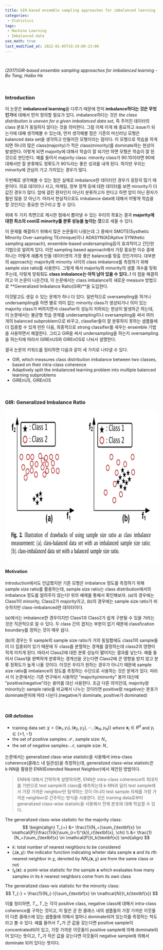 ```yaml
---
title: GIR-based ensemble sampling approaches for imbalanced learning
categories:
 - Statistics
tags:
 - Machine Learning
 - Imbalanced data 
use_math: true
last_modified_at: 2022-01-05T19:19:00-23:00
---
```


<br/>

_(2017)GIR-based ensemble sampling approaches for imbalanced learning - Bo Tang, Haibo He_

<br/>

### Introduction 

이 논문은 **imbalanced learning**을 다루기 때문에 먼저 **imbalance하다는 것은 무엇인가**에 대해서 먼저 정의할 필요가 있다. imbalance하다는 것은 _the class distribution is uneven for a given imbalanced data set_, 즉 주어진 데이터의 class 분포가 동일하지 않다는 것을 의미한다. 그럼 이제 이게 왜 중요하고 issue가 되는가에 대해 생각해볼 수 있는데, 먼저 생각해볼 점은 기존의 머신러닝 모형은 balanced data set을 생각하고 만들어진 모형이라는 점이다. 이 모형으로 학습을 하게 되면 하나의 많은 class(majority)가 적은 class(minority)를 dominate하는 현상이 발생한다. 이렇게 되면 majority에 대해서 학습이 잘 되기만 하면 모형은 학습이 잘 된 것으로 판단한다. 예를 들어서 majority class: minority class가 90:10이라면 90에 대해서만 잘 분류해도 정확도가 90%라는 좋은 성과를 내게 된다. 하지만 우리는 minority에 관심이 가고 가치있는 경우가 많다. 

두번째로 생각해볼 수 있는 점은 실제로 imbalance한 데이터인 경우가 굉장히 많기 때문이다. 의료 데이터나 사고, 마케팅, 정부 정책 등에 대한 데이터를 보면 minority가 더 값진 경우가 많다. 암에 걸린 환자인지 아닌지 분류하고자 한다고 하면 암이 아닌 환자가 훨씬 많을 것 아닌가. 따라서 현실적으로도 imbalance data에 대해서 어떻게 학습을 할 것인지는 중요한 연구라고 할 수 있다. 

위에 두 가지 측면으로 제시한 점에서 뽑아낼 수 있는 우리의 목표는 결국 **majority에 대한 최소의 cost로 minority를 분류 성능을 높이는 것**으로 세울 수 있다. 

이 문제를 해결하기 위해서 많은 논문들이 나왔는데 그 중에서 SMOTE(Systhetic Minority Over-sampling TEchnique)이나 ADASYN(ADAptive SYNthetic sampling approach), ensemble-based undersampling등이 효과적이고 간단한 기법으로 알려져 있다. 이런 sampling based approach에서 가장 중요한 이슈 중에 하나는 어떻게 새롭게 만들 데이터셋의 가장 좋은 balance를 맞출 것인가이다. 대부분의 approach는 majority와 minority 사이의 class imbalance를 측정하기 위해 sample size ratio를 사용한다. 그렇게 해서 majority와 minority의 샘플 개수를 맞춰 주는데, 이렇게 맞춰줘도 **class imbalance는 아직 남아 있을 수 있다..!** 이 점을 해결하려고 이 논문이 나온건데, 이 논문에서는 class imbalance의 새로운 measure 방법으로 **Generalized Imbalance Ratio(GIR)**을 도입한다. 

이것말고도 생길 수 있는 문제가 하나 더 있다. 일반적으로 oversampling을 하거나 undersampling을 하면 별로 의미 없는 minority class가 생성되거나 의미 있는 majority class가 버려지면서 classfier의 성능이 저하되는 현상이 발생하곤 하는데, 이 논문에서는 불균형 학습 문제를 undersampling이나 oversampling을 써서 여러 개의 balanced subproblem으로 바꾸고, classfier들이 잘 분류하지 못하는 샘플들에 더 집중할 수 있게 만든 다음, 최종적으로 strong classifier를 세우는 ensemble 기법을 사용하면서 해결한다. 그리고 GIR을 써서 undersampling을 하는지 oversampling을 하는지에 따라서 GIREnUS와 GIREnOS로 나눠서 설명한다. 

결국 논문의 키워드를 정리하면 다음과 같이 세 가지로 나타낼 수 있다. 

- GIR, which measures class distribution imbalance between two classes, based on their intra-class coherence
- Adaptively split the imbalanced learning problem into multiple balanced learning subproblems
- GIREnUS, GIREnOS



<br/>

### GIR: Generalized Imbalance Ratio 

<img src="../assets/images/GIR-based_ensemble/Fig2.jpeg" height=500 width=750 align="center">

#### Motivation

introduction에서도 언급했지만 기존 모형은 imbalance 정도를 측정하기 위해 sample size ratio를 활용하는데, sample size ratio는 class distribution에서의 imbalance 정도를 알려주지 않는다! 위의 예제를 통해서 확인해보자. (a)의 경우에는 Class1이 minority, Class2가 majority이고, (b)의 경우에는 sample size ratio가 비슷하지만 class-imbalanced한 데이터이다. 

(a)에서는 imbalance한 경우이지만 Class1과 Class2가 쉽게 구분될 수 있을 거라는 것은 직관적으로 알 수 있다. 두 class 간의 겹치는 부분이 없기 때문에 classfication boundary를 정하는 것이 매우 쉽다. 

(b)의 경우는 두 sample의 sample size ratio가 거의 동일함에도 class1의 sample들이 더 집중되어 있기 때문에 두 class를 분할하는 경계를 결정하는데 class2의 영향이 적게 미치게 된다. 따라서 Class2에 대한 분류 성능이 떨어지는 결과를 낳는다. 예를 들어서 Class1을 완벽하게 분류하는 경계선을 긋는다면 Class2에 큰 영향을 받지 않고 분류 정확도가 높게 나올 것이다. 이것은 우리가 원하는 경우가 아니기 때문에 sample size ratio를 imbalance의 정도를 측정하는 수단으로 사용하는 것은 문제가 있다. 따라서 이 논문에서는 기존 연구에서 사용하던 "majority/minority" 용어 대신에 "positive/negative"라는 용어를 대신 사용한다. 조금 다른 의미인데, majority랑 minority는 sample ratio를 비교해서 나누는 것이라면 positive랑 negative는 분포가 dominate한지에 따라 나뉜다.(negative가 dominate, positive가 dominated)

<br/>

#### GIR definition 

* training data set: $\chi = \{(\textbf{x}_1, y_1), (\textbf{x}_2, y_2), \cdots, (\textbf{x}_N, y_N)\}$    _where_ $\textbf{x}_i \in R^d$ and $y_i \in \{+1, -1\}$
* the set of positive samples: $\mathcal{P}$ , sample size: $N_{+}$
* the set of negative samples: $\mathcal{N}$, sample size: $N_{-}$



논문에서는 generalized class-wise statistic을 사용해서 intra-class coherence(클래스 내 일관성)을 측정하는데, generalized class-wise statistic은 k-NN을 활용한 ENN(Extended Nearest Neighbor)에서 제안된 방법이다. 

>  ENN에 대해서 간략하게 설명하자면, ENN은 intra-class coherence의 최대치를 기반으로 test sample의 class를 예측하는데 k-NN과 달리 test sample에서 가장 가까운 neighbor만 탐색하는 것이 아니라 test sample 자체를 가장 가까운 neighbor로 간주하는 방식을 사용한다. 모든 training data로부터 generalized class-wise statistic을 사용해서 전체 분포에 대해 학습할 수 있다. 

The generalized class-wise statistic for the majority class:
$$
\begin{align}
T_{+} &= \frac{1}{N_+}\sum_{\textbf{x} \in \mathcal{P}}\frac{1}{k}\sum_{r=1}^{k}I_r(\textbf{x}, \chi) \\
&= \frac{1}{N_+}\sum_{\textbf{x} \in \mathcal{P}}t_k(\textbf{x})
\end{align}
$$

- $k$: total number of nearest neighbors to be considered
- $I_r(\mathbf{x}, \chi)$: the indicator function indicating wheter data sample $\textbf{x}$ and its $r$th nearest neighbor in $\chi$, denoted by $NN_r(\mathbf{x}, \chi)$ are from the same class or not
- $t_k(\textbf{x})$: a point-wise statistic for the sample $\textbf{x}$ which evaluates how many samples in its $k$ nearest neighbors come from its own class



The generalized class-wis statistic for the minority class:
$$
T_{-} = \frac{1}{N_{-}}\sum_{\textbf{x} \in \mathcal{N}}t_k(\textbf{x})
$$


이를 정리하면, $T_{+}, T_{-}$는 각각 positive class, negative class에 대해서 intra-class coherence를 구하는 것이고, 이 말은 곧 한 클래스 내의 샘플들의 가장 가까운 이웃들이 다른 클래스에 있는 샘플들에 의해서 얼마나 dominate되어 있는지를 측정하는 척도라고 볼 수 있다. 예를 들어서 $T_{+}$가 큰 값을 갖는다면 positive sample이 concentrated되어 있고, 가장 가까운 이웃들이 positive sample에 의해 dominate되어 있다는 뜻이고, $T_{+}$가 작은 값을 갖는다면 이웃들이 negative sample에 의해서 dominate 되어 있다는 뜻이다. 